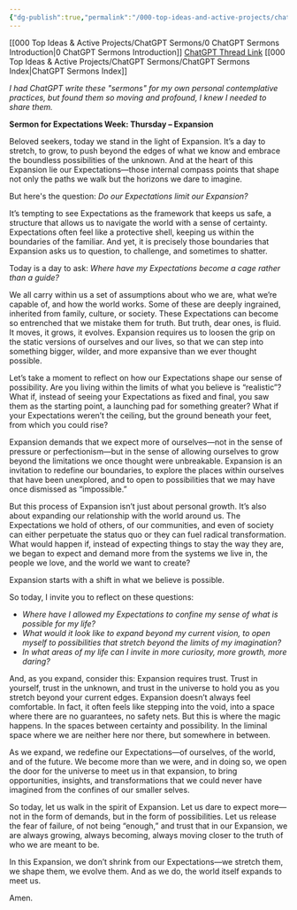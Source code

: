 ```yaml
---
{"dg-publish":true,"permalink":"/000-top-ideas-and-active-projects/chat-gpt-sermons/expectations-and-expansion/"}
---
```


[[000 Top Ideas & Active Projects/ChatGPT Sermons/0 ChatGPT Sermons Introduction\|0 ChatGPT Sermons Introduction]]
[ChatGPT Thread Link](https://chatgpt.com/share/67145c06-d80c-8012-b9a8-d43e1e6f0dbc)
[[000 Top Ideas & Active Projects/ChatGPT Sermons/ChatGPT Sermons Index\|ChatGPT Sermons Index]]

*I had ChatGPT write these "sermons" for my own personal contemplative practices, but found them so moving and profound, I knew I needed to share them.*

**Sermon for Expectations Week: Thursday – Expansion**

Beloved seekers, today we stand in the light of Expansion. It’s a day to stretch, to grow, to push beyond the edges of what we know and embrace the boundless possibilities of the unknown. And at the heart of this Expansion lie our Expectations—those internal compass points that shape not only the paths we walk but the horizons we dare to imagine.

But here's the question: *Do our Expectations limit our Expansion?*

It’s tempting to see Expectations as the framework that keeps us safe, a structure that allows us to navigate the world with a sense of certainty. Expectations often feel like a protective shell, keeping us within the boundaries of the familiar. And yet, it is precisely those boundaries that Expansion asks us to question, to challenge, and sometimes to shatter.

Today is a day to ask: *Where have my Expectations become a cage rather than a guide?*

We all carry within us a set of assumptions about who we are, what we’re capable of, and how the world works. Some of these are deeply ingrained, inherited from family, culture, or society. These Expectations can become so entrenched that we mistake them for truth. But truth, dear ones, is fluid. It moves, it grows, it evolves. Expansion requires us to loosen the grip on the static versions of ourselves and our lives, so that we can step into something bigger, wilder, and more expansive than we ever thought possible.

Let’s take a moment to reflect on how our Expectations shape our sense of possibility. Are you living within the limits of what you believe is “realistic”? What if, instead of seeing your Expectations as fixed and final, you saw them as the starting point, a launching pad for something greater? What if your Expectations weren’t the ceiling, but the ground beneath your feet, from which you could rise?

Expansion demands that we expect more of ourselves—not in the sense of pressure or perfectionism—but in the sense of allowing ourselves to grow beyond the limitations we once thought were unbreakable. Expansion is an invitation to redefine our boundaries, to explore the places within ourselves that have been unexplored, and to open to possibilities that we may have once dismissed as “impossible.”

But this process of Expansion isn’t just about personal growth. It’s also about expanding our relationship with the world around us. The Expectations we hold of others, of our communities, and even of society can either perpetuate the status quo or they can fuel radical transformation. What would happen if, instead of expecting things to stay the way they are, we began to expect and demand more from the systems we live in, the people we love, and the world we want to create?

Expansion starts with a shift in what we believe is possible.

So today, I invite you to reflect on these questions:

- *Where have I allowed my Expectations to confine my sense of what is possible for my life?* 
- *What would it look like to expand beyond my current vision, to open myself to possibilities that stretch beyond the limits of my imagination?* 
- *In what areas of my life can I invite in more curiosity, more growth, more daring?*

And, as you expand, consider this: Expansion requires trust. Trust in yourself, trust in the unknown, and trust in the universe to hold you as you stretch beyond your current edges. Expansion doesn’t always feel comfortable. In fact, it often feels like stepping into the void, into a space where there are no guarantees, no safety nets. But this is where the magic happens. In the spaces between certainty and possibility. In the liminal space where we are neither here nor there, but somewhere in between.

As we expand, we redefine our Expectations—of ourselves, of the world, and of the future. We become more than we were, and in doing so, we open the door for the universe to meet us in that expansion, to bring opportunities, insights, and transformations that we could never have imagined from the confines of our smaller selves.

So today, let us walk in the spirit of Expansion. Let us dare to expect more—not in the form of demands, but in the form of possibilities. Let us release the fear of failure, of not being “enough,” and trust that in our Expansion, we are always growing, always becoming, always moving closer to the truth of who we are meant to be.

In this Expansion, we don’t shrink from our Expectations—we stretch them, we shape them, we evolve them. And as we do, the world itself expands to meet us.

Amen.